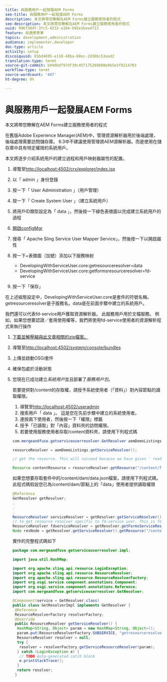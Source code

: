 ```yaml
---
title: 與服務用戶一起發展AEM Forms
seo-title: 與服務用戶一起發展AEM Forms
description: 本文將帶您瞭解在AEM Forms建立服務使用者的程式
seo-description: 本文將帶您瞭解在AEM Forms建立服務使用者的程式
uuid: 996f30df-3fc5-4232-a104-b92e1bee4713
feature: 自適應表單
topics: development,administration
audience: implementer,developer
doc-type: article
activity: setup
discoiquuid: 65bd4695-e110-48ba-80ec-2d36bc53ead2
translation-type: tm+mt
source-git-commit: b040bdf97df39c45f175288608e965e5f0214703
workflow-type: tm+mt
source-wordcount: '447'
ht-degree: 0%

---
```



# 與服務用戶一起發展AEM Forms

本文將帶您瞭解在AEM Forms建立服務使用者的程式

在舊版Adobe Experience Manager(AEM)中，管理資源解析器用於後端處理，後端處理需要訪問儲存庫。 6.3中不建議使用管理資AEM源解析器。而是使用在儲存庫中具有特定權限的系統用戶。

本文將逐步介紹系統用戶的建立過程和用戶映射器屬性的配置。

1. 導覽至[http://localhost:4502/crx/explorer/index.jsp](http://localhost:4502/crx/explorer/index.jsp)
1. 以「 admin 」身份登錄
1. 按一下「 User Administration 」（用戶管理）
1. 按一下「 Create System User 」（建立系統用戶）
1. 將用戶ID類型設定為「 data 」，然後按一下綠色表徵圖以完成建立系統用戶的過程
1. [開啟configMgr](http://localhost:4502/system/console/configMgr)
1. 搜尋「 Apache Sling Service User Mapper Service」，然後按一下以開啟屬性
1. 按一下&#x200B;*+*&#x200B;表徵圖（加號）添加以下服務映射

   * DevelopingWithServiceUser.core:getresourceresolver=data
   * DevelopingWithServiceUser.core:getformsresourceresolver=fd-service

1. 按一下「保存」

在上述組態設定中，DevelopingWithServiceUser.core是套件的符號名稱。 getresourceresolver是子服務名。data是在前面步驟中建立的系統用戶。

我們還可以代表fd-service用戶獲取資源解析器。 此服務用戶用於文檔服務。 例如，如果您想要認證／套用使用權等，我們將使用fd-service使用者的資源解析程式來執行操作

1. [下載並解壓縮與此文章相關的zip檔案。](assets/developingwithserviceuser.zip)
1. 導覽至[http://localhost:4502/system/console/bundles](http://localhost:4502/system/console/bundles)
1. 上傳並啟動OSGi套件
1. 確保包處於活動狀態
1. 您現在已成功建立&#x200B;*系統用戶*&#x200B;並且部署了&#x200B;*服務用戶包*。

   若要提供對/content的存取權，請授予系統使用者（「資料」）對內容節點的讀取權限。

   1. 導覽至[http://localhost:4502/useradmin](http://localhost:4502/useradmin)
   1. 搜索用戶「 data 」。 這是您在先前步驟中建立的系統使用者。
   1. 連按兩下使用者，然後按一下「權限」標籤
   1. 授予「已讀取」對「內容」資料夾的訪問權限。
   1. 若要使用服務使用者存取/content資料夾，請使用下列程式碼

   ```java
   com.mergeandfuse.getserviceuserresolver.GetResolver aemDemoListings = sling.getService(com.mergeandfuse.getserviceuserresolver.GetResolver.class);
   
   resourceResolver = aemDemoListings.getServiceResolver();
   
   // get the resource. This will succeed because we have given ' read ' access to the content node
   
   Resource contentResource = resourceResolver.getResource("/content/forms/af/sandbox/abc.pdf");
   ```

   如果您想要存取套件中的/content/dam/data.json檔案，請使用下列程式碼。 此程式碼假設您已為/content/dam/節點上的「data」使用者提供讀取權限

   ```java
   @Reference
   GetResolver getResolver;
   .
   .
   .
   ResourceResolver serviceResolver = getResolver.getServiceResolver();
   // to get resource resolver specific to fd-service user. This is for Document Services
   ResourceResolver fdserviceResolver = getResolver.getFormsServiceResolver();
   Node resNode = getResolver.getServiceResolver().getResource("/content/dam/data.json").adaptTo(Node.class);
   ```

   實作的完整程式碼如下

   ```java
   package com.mergeandfuse.getserviceuserresolver.impl;
   
   import java.util.HashMap;
   
   import org.apache.sling.api.resource.LoginException;
   import org.apache.sling.api.resource.ResourceResolver;
   import org.apache.sling.api.resource.ResourceResolverFactory;
   import org.osgi.service.component.annotations.Component;
   import org.osgi.service.component.annotations.Reference;
   import com.mergeandfuse.getserviceuserresolver.GetResolver;
   
   @Component(service = GetResolver.class)
   public class GetResolverImpl implements GetResolver {
    @Reference
    ResourceResolverFactory resolverFactory;
    @Override
    public ResourceResolver getServiceResolver() {
     HashMap<String, Object> param = new HashMap<String, Object>();
     param.put(ResourceResolverFactory.SUBSERVICE, "getresourceresolver");
     ResourceResolver resolver = null;
     try {
      resolver = resolverFactory.getServiceResourceResolver(param);
     } catch (LoginException e) {
      // TODO Auto-generated catch block
      e.printStackTrace();
     }
     return resolver;
    }
   ```

